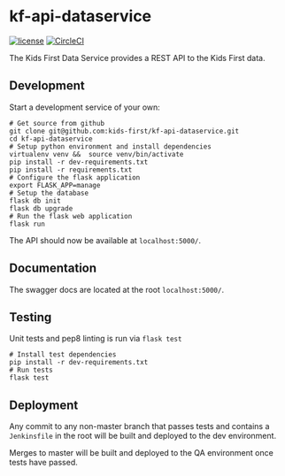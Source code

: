 kf-api-dataservice
==================

[![license](https://img.shields.io/github/license/kids-first/kf-api-dataservice.svg?style=for-the-badge)](https://github.com/kids-first/kf-api-dataservice/blob/master/LICENSE)
[![CircleCI](https://img.shields.io/circleci/project/kids-first/kf-api-dataservice.svg?style=for-the-badge)](https://circleci.com/gh/kids-first/kf-api-dataservice/13?utm_campaign=vcs-integration-link&utm_medium=referral&utm_source=github-build-link)

The Kids First Data Service provides a REST API to the Kids First data.

## Development

Start a development service of your own:

```
# Get source from github
git clone git@github.com:kids-first/kf-api-dataservice.git
cd kf-api-dataservice
# Setup python environment and install dependencies
virtualenv venv &&  source venv/bin/activate
pip install -r dev-requirements.txt
pip install -r requirements.txt
# Configure the flask application
export FLASK_APP=manage
# Setup the database
flask db init
flask db upgrade
# Run the flask web application
flask run 
```

The API should now be available at `localhost:5000/`.

## Documentation

The swagger docs are located at the root `localhost:5000/`.

## Testing

Unit tests and pep8 linting is run via `flask test`

```
# Install test dependencies
pip install -r dev-requirements.txt
# Run tests
flask test
```

## Deployment

Any commit to any non-master branch that passes tests and contains a
`Jenkinsfile` in the root will be built and deployed to the dev
environment.

Merges to master will be built and deployed to the QA environment
once tests have passed.
